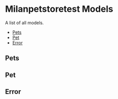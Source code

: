 # Milanpetstoretest Models

A list of all models.

- [Pets](#pets)
- [Pet](#pet)
- [Error](#error)

## Pets

## Pet

## Error
